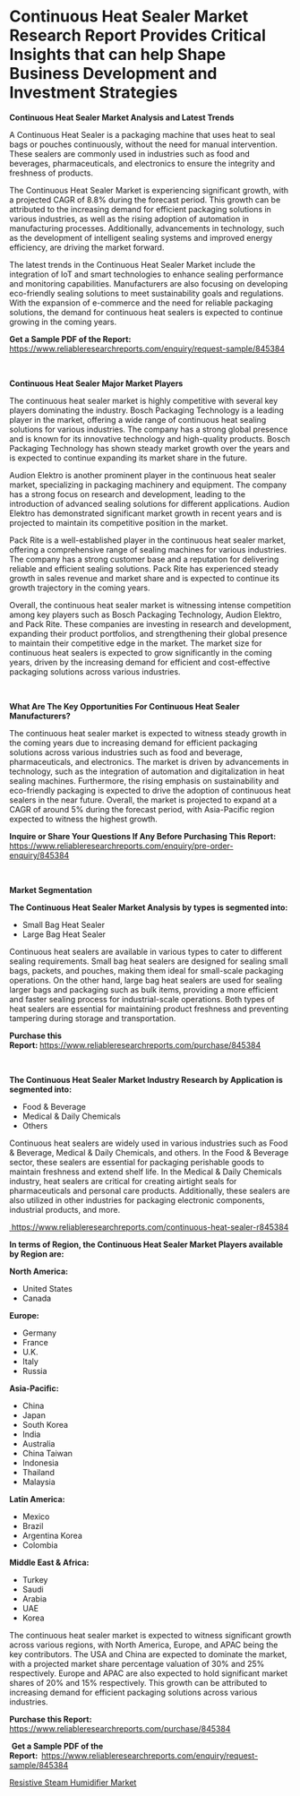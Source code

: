<p><h1>Continuous Heat Sealer Market Research Report Provides Critical Insights that can help Shape Business Development and Investment Strategies</h1></p><p><strong>Continuous Heat Sealer Market Analysis and Latest Trends</strong></p>
<p><p>A Continuous Heat Sealer is a packaging machine that uses heat to seal bags or pouches continuously, without the need for manual intervention. These sealers are commonly used in industries such as food and beverages, pharmaceuticals, and electronics to ensure the integrity and freshness of products.</p><p>The Continuous Heat Sealer Market is experiencing significant growth, with a projected CAGR of 8.8% during the forecast period. This growth can be attributed to the increasing demand for efficient packaging solutions in various industries, as well as the rising adoption of automation in manufacturing processes. Additionally, advancements in technology, such as the development of intelligent sealing systems and improved energy efficiency, are driving the market forward.</p><p>The latest trends in the Continuous Heat Sealer Market include the integration of IoT and smart technologies to enhance sealing performance and monitoring capabilities. Manufacturers are also focusing on developing eco-friendly sealing solutions to meet sustainability goals and regulations. With the expansion of e-commerce and the need for reliable packaging solutions, the demand for continuous heat sealers is expected to continue growing in the coming years.</p></p>
<p><strong>Get a Sample PDF of the Report:&nbsp;</strong> <a href="https://www.reliableresearchreports.com/enquiry/request-sample/845384">https://www.reliableresearchreports.com/enquiry/request-sample/845384</a></p>
<p>&nbsp;</p>
<p><strong>Continuous Heat Sealer Major Market Players</strong></p>
<p><p>The continuous heat sealer market is highly competitive with several key players dominating the industry. Bosch Packaging Technology is a leading player in the market, offering a wide range of continuous heat sealing solutions for various industries. The company has a strong global presence and is known for its innovative technology and high-quality products. Bosch Packaging Technology has shown steady market growth over the years and is expected to continue expanding its market share in the future.</p><p>Audion Elektro is another prominent player in the continuous heat sealer market, specializing in packaging machinery and equipment. The company has a strong focus on research and development, leading to the introduction of advanced sealing solutions for different applications. Audion Elektro has demonstrated significant market growth in recent years and is projected to maintain its competitive position in the market.</p><p>Pack Rite is a well-established player in the continuous heat sealer market, offering a comprehensive range of sealing machines for various industries. The company has a strong customer base and a reputation for delivering reliable and efficient sealing solutions. Pack Rite has experienced steady growth in sales revenue and market share and is expected to continue its growth trajectory in the coming years.</p><p>Overall, the continuous heat sealer market is witnessing intense competition among key players such as Bosch Packaging Technology, Audion Elektro, and Pack Rite. These companies are investing in research and development, expanding their product portfolios, and strengthening their global presence to maintain their competitive edge in the market. The market size for continuous heat sealers is expected to grow significantly in the coming years, driven by the increasing demand for efficient and cost-effective packaging solutions across various industries.</p></p>
<p>&nbsp;</p>
<p><strong>What Are The Key Opportunities For Continuous Heat Sealer Manufacturers?</strong></p>
<p><p>The continuous heat sealer market is expected to witness steady growth in the coming years due to increasing demand for efficient packaging solutions across various industries such as food and beverage, pharmaceuticals, and electronics. The market is driven by advancements in technology, such as the integration of automation and digitalization in heat sealing machines. Furthermore, the rising emphasis on sustainability and eco-friendly packaging is expected to drive the adoption of continuous heat sealers in the near future. Overall, the market is projected to expand at a CAGR of around 5% during the forecast period, with Asia-Pacific region expected to witness the highest growth.</p></p>
<p><strong>Inquire or Share Your Questions If Any Before Purchasing This Report:</strong> <a href="https://www.reliableresearchreports.com/enquiry/pre-order-enquiry/845384">https://www.reliableresearchreports.com/enquiry/pre-order-enquiry/845384</a></p>
<p>&nbsp;</p>
<p><strong>Market Segmentation</strong></p>
<p><strong>The Continuous Heat Sealer Market Analysis by types is segmented into:</strong></p>
<p><ul><li>Small Bag Heat Sealer</li><li>Large Bag Heat Sealer</li></ul></p>
<p><p>Continuous heat sealers are available in various types to cater to different sealing requirements. Small bag heat sealers are designed for sealing small bags, packets, and pouches, making them ideal for small-scale packaging operations. On the other hand, large bag heat sealers are used for sealing larger bags and packaging such as bulk items, providing a more efficient and faster sealing process for industrial-scale operations. Both types of heat sealers are essential for maintaining product freshness and preventing tampering during storage and transportation.</p></p>
<p><strong>Purchase this Report:&nbsp;</strong><a href="https://www.reliableresearchreports.com/purchase/845384">https://www.reliableresearchreports.com/purchase/845384</a></p>
<p>&nbsp;</p>
<p><strong>The Continuous Heat Sealer Market Industry Research by Application is segmented into:</strong></p>
<p><ul><li>Food & Beverage</li><li>Medical & Daily Chemicals</li><li>Others</li></ul></p>
<p><p>Continuous heat sealers are widely used in various industries such as Food & Beverage, Medical & Daily Chemicals, and others. In the Food & Beverage sector, these sealers are essential for packaging perishable goods to maintain freshness and extend shelf life. In the Medical & Daily Chemicals industry, heat sealers are critical for creating airtight seals for pharmaceuticals and personal care products. Additionally, these sealers are also utilized in other industries for packaging electronic components, industrial products, and more.</p></p>
<p><a href="https://www.reliableresearchreports.com/continuous-heat-sealer-r845384">&nbsp;https://www.reliableresearchreports.com/continuous-heat-sealer-r845384</a></p>
<p><strong>In terms of Region, the Continuous Heat Sealer Market Players available by Region are:</strong></p>
<p>
    <p> <strong> North America: </strong>
        <ul>
            <li>United States</li>
            <li>Canada</li>
        </ul>
        </p> 
    <p> <strong> Europe: </strong>
        <ul>
            <li>Germany</li>
            <li>France</li>
            <li>U.K.</li>
            <li>Italy</li>
            <li>Russia</li>
        </ul>
        </p> 
    <p> <strong> Asia-Pacific: </strong>
        <ul>
            <li>China</li>
            <li>Japan</li>
            <li>South Korea</li>
            <li>India</li>
            <li>Australia</li>
            <li>China Taiwan</li>
            <li>Indonesia</li>
            <li>Thailand</li>
            <li>Malaysia</li>
        </ul>
        </p> 
    <p> <strong> Latin America: </strong>
        <ul>
            <li>Mexico</li>
            <li>Brazil</li>
            <li>Argentina Korea</li>
            <li>Colombia</li>
        </ul>
        </p> 
    <p> <strong> Middle East & Africa: </strong>
        <ul>
            <li>Turkey</li>
            <li>Saudi</li>
            <li>Arabia</li>
            <li>UAE</li>
            <li>Korea</li>
        </ul>
    </p>
    </p>
<p><p>The continuous heat sealer market is expected to witness significant growth across various regions, with North America, Europe, and APAC being the key contributors. The USA and China are expected to dominate the market, with a projected market share percentage valuation of 30% and 25% respectively. Europe and APAC are also expected to hold significant market shares of 20% and 15% respectively. This growth can be attributed to increasing demand for efficient packaging solutions across various industries.</p></p>
<p><strong>Purchase this Report: </strong><a href="https://www.reliableresearchreports.com/purchase/845384">https://www.reliableresearchreports.com/purchase/845384</a></p>
<p>&nbsp;<strong>Get a Sample PDF of the Report:&nbsp;&nbsp;</strong><a href="https://www.reliableresearchreports.com/enquiry/request-sample/845384">https://www.reliableresearchreports.com/enquiry/request-sample/845384</a></p>
<p><strong></strong></p>
<p><p><a href="https://github.com/BryceTownsendr/Market-Research-Report-List-4/blob/main/resistive-steam-humidifier-market.md">Resistive Steam Humidifier Market</a></p></p>